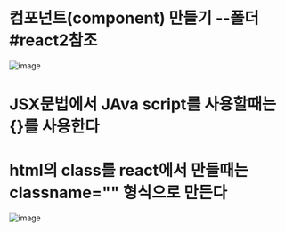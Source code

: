 
# 컴포넌트(component) 만들기 --폴더 #react2참조

![image](https://github.com/jaejae87/React_basic/assets/129706762/18f3becb-9472-439e-a68b-8d2ecbaacda1)

# JSX문법에서 JAva script를 사용할때는 {}를 사용한다
# html의 class를 react에서 만들때는 classname="" 형식으로 만든다

![image](https://github.com/jaejae87/React_basic/assets/129706762/c5360b38-f08a-4cfb-903b-440f31096044)
